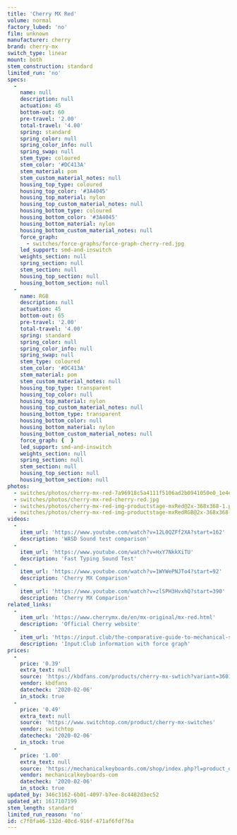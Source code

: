 ```yaml
---
title: 'Cherry MX Red'
volume: normal
factory_lubed: 'no'
film: unknown
manufacturer: cherry
brand: cherry-mx
switch_type: linear
mount: both
stem_construction: standard
limited_run: 'no'
specs:
  -
    name: null
    description: null
    actuation: 45
    bottom-out: 60
    pre-travel: '2.00'
    total-travel: '4.00'
    spring: standard
    spring_color: null
    spring_color_info: null
    spring_swap: null
    stem_type: coloured
    stem_color: '#DC413A'
    stem_material: pom
    stem_custom_material_notes: null
    housing_top_type: coloured
    housing_top_color: '#3A4045'
    housing_top_material: nylon
    housing_top_custom_material_notes: null
    housing_bottom_type: coloured
    housing_bottom_color: '#3A4045'
    housing_bottom_material: nylon
    housing_bottom_custom_material_notes: null
    force_graph:
      - switches/force-graphs/force-graph-cherry-red.jpg
    led_support: smd-and-inswitch
    weights_section: null
    spring_section: null
    stem_section: null
    housing_top_section: null
    housing_bottom_section: null
  -
    name: RGB
    description: null
    actuation: 45
    bottom-out: 65
    pre-travel: '2.00'
    total-travel: '4.00'
    spring: standard
    spring_color: null
    spring_color_info: null
    spring_swap: null
    stem_type: coloured
    stem_color: '#DC413A'
    stem_material: pom
    stem_custom_material_notes: null
    housing_top_type: transparent
    housing_top_color: null
    housing_top_material: nylon
    housing_top_custom_material_notes: null
    housing_bottom_type: transparent
    housing_bottom_color: null
    housing_bottom_material: nylon
    housing_bottom_custom_material_notes: null
    force_graph: {  }
    led_support: smd-and-inswitch
    weights_section: null
    spring_section: null
    stem_section: null
    housing_top_section: null
    housing_bottom_section: null
photos:
  - switches/photos/cherry-mx-red-7a96918c5a4111f5106ad2b0941050e0_1e4e5e77-808e-4aff-bd33-3b8aa1aa886d_1800x1800.jpg
  - switches/photos/cherry-mx-red-cherry-red.jpg
  - switches/photos/cherry-mx-red-img-productstage-mxRed@2x-368x368-1.png
  - switches/photos/cherry-mx-red-img-productstage-mxRedRGB@2x-368x368-1.png
videos:
  -
    item_url: 'https://www.youtube.com/watch?v=12L0QZFf2XA?start=162'
    description: 'WASD Sound test comparison'
  -
    item_url: 'https://www.youtube.com/watch?v=HxY7NkkXiTU'
    description: 'Fast Typing Sound Test'
  -
    item_url: 'https://www.youtube.com/watch?v=1WYWePNJTo4?start=92'
    description: 'Cherry MX Comparison'
  -
    item_url: 'https://www.youtube.com/watch?v=zlSPH3HvxhQ?start=390'
    description: 'Cherry MX Comparison'
related_links:
  -
    item_url: 'https://www.cherrymx.de/en/mx-original/mx-red.html'
    description: 'Official Cherry website'
  -
    item_url: 'https://input.club/the-comparative-guide-to-mechanical-switches/linear/cherry-mx-red/'
    description: 'Input:Club information with force graph'
prices:
  -
    price: '0.39'
    extra_text: null
    source: 'https://kbdfans.com/products/cherry-mx-swtich?variant=36019543693'
    vendor: kbdfans
    datecheck: '2020-02-06'
    in_stock: true
  -
    price: '0.49'
    extra_text: null
    source: 'https://www.switchtop.com/product/cherry-mx-switches'
    vendor: switchtop
    datecheck: '2020-02-06'
    in_stock: true
  -
    price: '1.00'
    extra_text: null
    source: 'https://mechanicalkeyboards.com/shop/index.php?l=product_detail&p=1027'
    vendor: mechanicalkeyboards-com
    datecheck: '2020-02-06'
    in_stock: true
updated_by: 346c3162-6b01-4097-b7ee-8c4482d3ec52
updated_at: 1617107199
stem_length: standard
limited_run_reason: 'no'
id: c7f0fa46-132d-40cd-916f-471af6fdf76a
---
```

